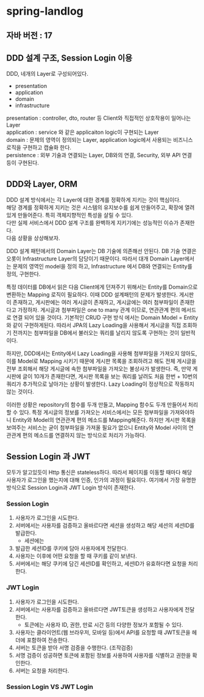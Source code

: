 # spring-landlog

## 자바 버전 : 17

## DDD 설계 구조, Session Login 이용

DDD, 네개의 Layer로 구성되어있다.
- presentation
- application
- domain
- infrastructure

presentation : controller, dto, router 등 Client와 직접적인 상호작용이 일어나는 Layer  
application : service 와 같은 applicaiton logic이 구현되는 Layer  
domain : 문제의 영역이 정의되는 Layer, application logic에서 사용되는 비즈니스 로직을 구현하고 캡슐화 한다.  
persistence : 외부 기술과 연결되는 Layer, DB와의 연결, Security, 외부 API 연결 등이 구현된다.  

  
## DDD와 Layer, ORM
DDD 설계 방식에서는 각 Layer에 대한 경계를 정확하게 지키는 것이 핵심이다.  
해당 경계를 정확하게 지키는 것은 시스템의 유지보수를 쉽게 만들어주고, 확장에 열려있게 만들어준다. 특히 객체지향적인 특성을 살릴 수 있다.  
다만 실제 서비스에서 DDD 설계 구조를 완벽하게 지키기에는 성능적인 이슈가 존재한다.  
다음 상황을 상상해보자.

DDD 설계 패턴에서의 Domain Layer는 DB 기술에 의존해선 안된다. DB 기술 연결은 오롯이 Infrastructure Layer의 담당이기 때문이다. 
따라서 대개 Domain Layer에서는 문제의 영역인 model을 정의 하고, Infrastructure 에서 DB와 연결되는 Entity를 정의, 구현한다.  

특정 데이터를 DB에서 읽은 다음 Client에게 던져주기 위해서는 Entity를 Domain으로 변환하는 Mapping 로직이 필요하다.
이때 DDD 설계패턴의 문제가 발생한다. 게시판이 존재하고, 게시판에는 여러 게시글이 존재하고, 게시글에는 여러 첨부파일이 존재한다고 가정하자.
게시글과 첨부파일은 one to many 관계 이므로, 연관관계 편의 메서드로 연결 되어 있을 것이다. 기본적인 CRUD 구현 방식 에서는 Domain Model = Entity
와 같이 구현하게된다. 따라서 JPA의 Lazy Loading을 사용해서 게시글을 직접 조회하기 전까지는 첨부파일을 DB에서 불러오는 쿼리를 날리지 않도록 구현하는 것이 일반적이다.

하지만, DDD에서는 Entity에서 Lazy Loading을 사용해 첨부파일을 가져오지 않아도, 이를 Model로 Mapping 시키기 때문에 게시판 목록을 조회하려고 해도 전체 게시글을 전부 조회해서 
해당 게시글에 속한 첨부파일을 가져오는 불상사가 발생한다. 즉, 만약 게시판에 글이 10개가 존재한다면, 게시판 목록을 보는 쿼리를 날려도 처음 한번 + 10번의 쿼리가
추가적으로 날아가는 상황이 발생한다. Lazy Loading이 정상적으로 작동하지 않는 것이다.

이러한 상황은 repository의 함수를 두개 만들고, Mapping 함수도 두개 만들어서 처리할 수 있다. 특정 게시글의 정보를 가져오는 
서비스에서는 모든 첨부파일을 가져와야하니 Entity와 Model의 연관관계 편의 메소드를 Mapping해준다.
하지만 게시판 목록을 보여주는 서비스는 굳이 첨부파일을 가져올 필요가 없으니 Entity와 Model 사이의 연관관계 편의 메소드를 연결하지 않는 방식으로 
처리가 가능하다.

## Session Login 과 JWT
모두가 알고있듯이 Http 통신은 stateless하다. 따라서 페이지를 이동할 때마다 해당 사용자가 로그인을 했는지에 대해 인증, 인가의 과정이 필요히다.
여기에서 가장 유명한 방식으로 Session Login과 JWT Login 방식이 존재한다.

### Session Login
1. 사용자가 로그인을 시도한다.
2. 서버에서는 사용자를 검증하고 올바르다면 세션을 생성하고 해당 세션의 세션ID를 발급한다.
   - 세션에는
3. 발급한 세션ID를 쿠키에 담아 사용자에게 전달한다.
4. 사용자는 이후에 어떤 요청을 할 때 쿠키를 같이 보낸다.
5. 서버에서는 해당 쿠키에 담긴 세션ID를 확인하고, 세션ID가 유효하다면 요청을 처리한다.

### JWT Login
1. 사용자가 로그인을 시도한다.
2. 서버에서는 사용자를 검증하고 올바르다면 JWT토큰을 생성하고 사용자에게 전달한다.
    - 토큰에는 사용자 ID, 권한, 만료 시간 등의 다양한 정보가 포함될 수 있다.
3. 사용자는 클라이언트(웹 브라우저, 모바일 등)에서 API를 요청할 때 JWT토큰을 헤더에 포함하여 전송한다.
4. 서버는 토큰을 받아 서명 검증을 수행한다. (조작검증)
5. 서명 검증이 성공하면 토큰에 포함된 정보를 사용하여 사용자를 식별하고 권한을 확인한다.
6. 서버는 요청을 처리한다.

### Session Login VS JWT Login
